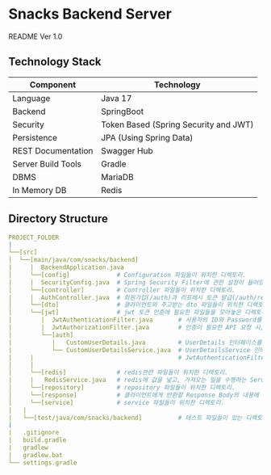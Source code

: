 # Snacks Backend Server
README Ver 1.0 
## Technology Stack
| Component	| Technology |
|-----------|-----------|
| Language | Java 17 |
| Backend | SpringBoot|
| Security | Token Based (Spring Security and JWT) |
| Persistence | JPA (Using Spring Data) |
| REST Documentation | Swagger Hub |
| Server Build Tools | Gradle |
| DBMS | MariaDB |
| In Memory DB	| Redis |

## Directory Structure
```yaml
PROJECT_FOLDER
|
└──[src]      
│  └──[main/java/com/snacks/backend]     
|     |  BackendApplication.java   
│     └──[config]             # Configuration 파일들이 위치한 디렉토리.
|     |  SecurityConfig.java  # Spring Security Filter에 관한 설정이 들어있는 파일.
│     └──[controller]         # Controller 파일들이 위치한 디렉토리.
|     |  AuthController.java  # 회원가입(/auth)과 리프레시 토큰 발급(/auth/refresh) API가 위치한 Controller.
│     └──[dto]                # 클라이언트와 주고받는 dto 파일들이 위치한 디렉토리.
│     └──[jwt]                # jwt 토큰 인증에 필요한 파일들을 모아놓은 디렉토리.
|        |  JwtAuthenticationFilter.java       # 사용자의 ID와 Password를 받아 로그인을 수행하고 jwt토큰을 반환하는 파일.
|        |  JwtAuthorizationFilter.java        # 인증이 필요한 API 요청 시, 사용자의 요청에서 토큰을 가져와 인증을 수행하는 파일.
│        └──[auth]
|           |   CustomUserDetails.java         # UserDetails 인터페이스를 상속받은 클래스, 사용자의 인증 정보 저장에 사용된다.
|           └── CustomUserDetailsService.java  # UserDetailsService 인터페이스를 상속받은 클래스,
|     |                                        # JwtAuthenticationFilter에서 넘겨준 사용자의 ID와 Password를 이용하여 DB에서 이를 조회하는 역할을 한다.
|     |
│     └──[redis]              # redis관련 파일들이 위치한 디렉토리.
|     |   RedisService.java   # redis에 값을 넣고, 가져오는 일을 수행하는 Service 파일.      
│     └──[repository]         # repository 파일들이 위치한 디렉토리.
│     └──[response]           # 클라이언트에게 반환할 Response Body의 내용에 넣을 데이터 양식을 관리하는 파일들이 위치한 디렉토리. 
│     └──[service]            # service 파일들이 위치한 디렉토리.
|   |
|   └──[test/java/com/snacks/backend]          # 테스트 파일들이 있는 디렉토리.
|
|   .gitignore
|   build.gradle
|   gradlew
|   gradlew.bat
└── settings.gradle
```